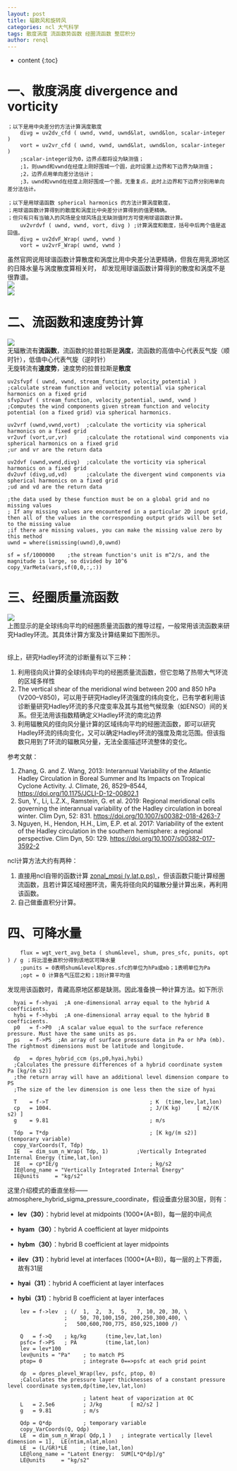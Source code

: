 ```yaml
---
layout: post
title: 辐散风和旋转风
categories: ncl 大气科学
tags: 散度涡度 流函数势函数 经圈流函数 整层积分
author: renql
---
```


* content
{:toc}

# 一、散度涡度 divergence and vorticity #
```
；以下是用中央差分的方法计算涡度散度
	divg = uv2dv_cfd ( uwnd, vwnd, uwnd&lat, uwnd&lon, scalar-integer )
	vort = uv2vr_cfd ( uwnd, vwnd, uwnd&lat, uwnd&lon, scalar-integer )
	;scalar-integer设为0，边界点都将设为缺测值；
	;1，则uwnd和vwnd在经度上刚好围城一个圆，此时设置上边界和下边界为缺测值；
	;2，边界点用单向差分法估计；
	;3，uwnd和vwnd在经度上刚好围成一个圈，无重复点，此时上边界和下边界分别用单向差分法估计。
	
；以下是用球谐函数 spherical harmonics 的方法计算涡度散度，  
；用球谐函数计算得到的散度和涡度比中央差分计算得到的值更精确。  
；但只有只有当输入的风场是全球风场且无缺测值时方可使用球谐函数计算。  
	uv2vrdvf ( uwnd, vwnd, vort, divg ) ;计算涡度和散度，括号中后两个值是返回值。  
	divg = uv2dvF_Wrap( uwnd, vwnd )
	vort = uv2vrF_Wrap( uwnd, vwnd )
``` 




虽然官网说用球谐函数计算散度和涡度比用中央差分法更精确，但我在用乳源地区的日降水量与涡度散度算相关时，
却发现用球谐函数计算得到的散度和涡度不是很靠谱。  
![](http://wx3.sinaimg.cn/large/006APL3qgy1fosp01jvhkj31j60t14qp.jpg)  
![](http://wx3.sinaimg.cn/large/006APL3qgy1fosp033kxoj31j60ub4qp.jpg)  

# 二、流函数和速度势计算 #  
![](http://wx4.sinaimg.cn/large/006fa9Xlgy1g19omn0hncj30ou0huwka.jpg)   
无辐散流有**流函数**，流函数的拉普拉斯是**涡度**，流函数的高值中心代表反气旋（顺时针），低值中心代表气旋（逆时针）    
无旋转流有**速度势**，速度势的拉普拉斯是**散度**

```
uv2sfvpf ( uwnd, vwnd, stream_function, velocity_potential )  
;calculate stream function and velocity potential via spherical harmonics on a fixed grid
sfvp2uvf ( stream_function, velocity_potential, uwnd, vwnd )
;Computes the wind components given stream function and velocity potential (on a fixed grid) via spherical harmonics.

uv2vrf (uwnd,vwnd,vort)  ;calculate the vorticity via spherical harmonics on a fixed grid   
vr2uvf (vort,ur,vr)      ;calculate the rotational wind components via spherical harmonics on a fixed grid
;ur and vr are the return data 

uv2dvf (uwnd,vwnd,divg)  ;calculate the vorticity via spherical harmonics on a fixed grid   
dv2uvf (divg,ud,vd)      ;calculate the divergent wind components via spherical harmonics on a fixed grid
;ud and vd are the return data 

;the data used by these function must be on a global grid and no missing values    
; If any missing values are encountered in a particular 2D input grid, then all of the values in the corresponding output grids will be set to the missing value
;if there are missing values, you can make the missing value zero by this method
uwnd = where(ismissing(uwnd),0,uwnd)

sf = sf/1000000    ;the stream function's unit is m^2/s, and the magnitude is large, so divided by 10^6
copy_VarMeta(vars,sf(0,0,:,:))
```   

# 三、经圈质量流函数 #  
![](https://image2.slideserve.com/4148663/slide12-n.jpg)    
上图显示的是全球纬向平均的经圈质量流函数的推导过程，一般常用该流函数来研究Hadley环流。其具体计算方案及计算结果如下图所示。   
![]()
![]()

综上，研究Hadley环流的诊断量有以下三种：   
1. 利用径向风计算的全球纬向平均的经圈质量流函数，但它忽略了热带大气环流的区域多样性  
2. The vertical shear of the meridional wind between 200 and 850 hPa (V200–V850)，可以用于研究Hadley环流强度的纬向变化，已有学者利用该诊断量研究Hadley环流的多尺度变率及其与其他气候现象（如ENSO）间的关系。但无法用该指数精确定义Hadley环流的南北边界  
3. 利用辐散风的径向风分量计算的区域纬向平均的经圈流函数，即可以研究Hadley环流的纬向变化，又可以确定Hadley环流的强度及南北范围。但该指数只用到了环流的辐散风分量，无法全面描述环流整体的变化。  

参考文献：
1. Zhang, G. and Z. Wang, 2013: Interannual Variability of the Atlantic Hadley Circulation in Boreal Summer and Its Impacts on Tropical Cyclone Activity. J. Climate, 26, 8529–8544, https://doi.org/10.1175/JCLI-D-12-00802.1   
2. Sun, Y., Li, L.Z.X., Ramstein, G. et al. 2019: Regional meridional cells governing the interannual variability of the Hadley circulation in boreal winter. Clim Dyn, 52: 831. https://doi.org/10.1007/s00382-018-4263-7  
3. Nguyen, H., Hendon, H.H., Lim, E.P. et al. 2017: Variability of the extent of the Hadley circulation in the southern hemisphere: a regional perspective. Clim Dyn, 50: 129. https://doi.org/10.1007/s00382-017-3592-2

ncl计算方法大约有两种：
1. 直接用ncl自带的函数计算 <a href="https://www.ncl.ucar.edu/Document/Functions/Built-in/zonal_mpsi.shtml" target="_blank">zonal_mpsi (v,lat,p,ps) </a> ，但该函数只能计算经圈流函数，且若计算区域经圈环流，需先将径向风的辐散分量计算出来，再利用该函数。  
2. 自己做垂直积分计算。


# 四、可降水量 #
```
	flux = wgt_vert_avg_beta ( shum&level, shum, pres_sfc, punits, opt ) / g ；将比湿垂直积分得到该地区可降水量
	;punits = 0表明shum&level和pres.sfc的单位为hPa或mb；1表明单位为Pa
	;opt = 0 计算各气压层之和；1则计算平均值
```
发现用该函数时，青藏高原地区都是缺测。因此准备换一种计算方法。如下所示

```
  hyai = f->hyai  ;A one-dimensional array equal to the hybrid A coefficients.
  hybi = f->hybi  ;A one-dimensional array equal to the hybrid B coefficients.
  p0   = f->P0  ;A scalar value equal to the surface reference pressure. Must have the same units as ps.
  ps   = f->PS  ;An array of surface pressure data in Pa or hPa (mb). The rightmost dimensions must be latitude and longitude.
  
  dp   = dpres_hybrid_ccm (ps,p0,hyai,hybi)  
  ;Calculates the pressure differences of a hybrid coordinate system Pa [kg/(m s2)]   
  ;the return array will have an additional level dimension compare to PS  
  ;The size of the lev dimension is one less then the size of hyai

  T    = f->T                                ; K  (time,lev,lat,lon)
  cp   = 1004.                               ; J/(K kg)     [ m2/(K s2) ]
  g    = 9.81                                ; m/s
  
  Tdp  = T*dp                                ; [K kg/(m s2)]   (temporary variable)
  copy_VarCoords(T, Tdp)
  IE   = dim_sum_n_Wrap( Tdp, 1) 	     ;Vertically Integrated Internal Energy (time,lat,lon)
  IE   = cp*IE/g                             ; kg/s2  
  IE@long_name = "Vertically Integrated Internal Energy"
  IE@units     = "kg/s2"
```

这里介绍模式的垂直坐标——atmosphere_hybrid_sigma_pressure_coordinate，假设垂直分层30层，则有：  

- **lev（30）**：hybrid level at midpoints (1000*(A+B))，每一层的中间点  
- **hyam（30）**：hybrid A coefficient at layer midpoints   
- **hybm（30）**：hybrid B coefficient at layer midpoints   

- **ilev（31）**：hybrid level at interfaces (1000*(A+B))，每一层的上下界面，故有31层   
- **hyai（31）**：hybrid A coefficient at layer interfaces   
- **hybi（31）**：hybrid B coefficient at layer interfaces   


```
    lev = f->lev  ; (/  1,  2,  3,  5,   7, 10, 20, 30, \
                  ;    50, 70,100,150, 200,250,300,400, \
                  ;   500,600,700,775, 850,925,1000 /)

    Q   = f->Q    ; kg/kg      (time,lev,lat,lon)
    psfc= f->PS   ; PA         (time,lat,lon)
    lev = lev*100
    lev@units = "Pa"    ; to match PS
    ptop= 0             ; integrate 0==>psfc at each grid point

    dp  = dpres_plevel_Wrap(lev, psfc, ptop, 0) 
    ;Calculates the pressure layer thicknesses of a constant pressure level coordinate system,dp(time,lev,lat,lon)
    
                        ; latent heat of vaporization at 0C
    L   = 2.5e6         ; J/kg         [ m2/s2 ]
    g   = 9.81          ; m/s
    
    Qdp = Q*dp          ; temporary variable               
    copy_VarCoords(Q, Qdp)                   
    LE  = dim_sum_n_Wrap( Qdp,1 )   ; integrate vertically [level dimension = 1],  LE(ntim,nlat,mlon)
    LE  = (L/GR)*LE     ; (time,lat,lon)
    LE@long_name = "Latent Energy:  SUM[L*Q*dp]/g"
    LE@units     = "kg/s2"
```

